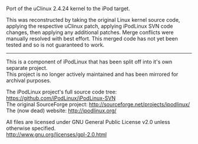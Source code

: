 Port of the uClinux 2.4.24 kernel to the iPod target.

This was reconstructed by taking the original Linux kernel source code, applying the respective uClinux patch, applying iPodLinux SVN code changes, then applying any additional patches. Merge conflicts were manually resolved with best effort. This merged code has not yet been tested and so is not guaranteed to work.

---

This is a component of iPodLinux that has been split off into it's own separate project.  
This project is no longer actively maintained and has been mirrored for archival purposes.  

The iPodLinux project's full source code tree: https://github.com/iPodLinux/iPodLinux-SVN  
The original SourceForge project: http://sourceforge.net/projects/ipodlinux/  
The (now dead) website: http://ipodlinux.org/  

All files are licensed under GNU General Public License v2.0 unless otherwise specified.  
http://www.gnu.org/licenses/gpl-2.0.html 